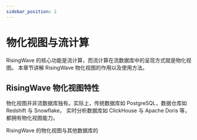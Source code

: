 ```yaml
---
sidebar_position: 2
---
```


# 物化视图与流计算

RisingWave 的核心功能是流计算，而流计算在流数据库中的呈现方式就是物化视图。
本章节讲解 RisingWave 物化视图的作用以及使用方法。

## RisingWave 物化视图特性

物化视图并非流数据库独有。实际上，传统数据库如 PostgreSQL，数据仓库如 Redshift 与 Snowflake，
实时分析数据库如 ClickHouse 与 Apache Doris 等，都拥有物化视图能力。

RisingWave 的物化视图与其他数据库的